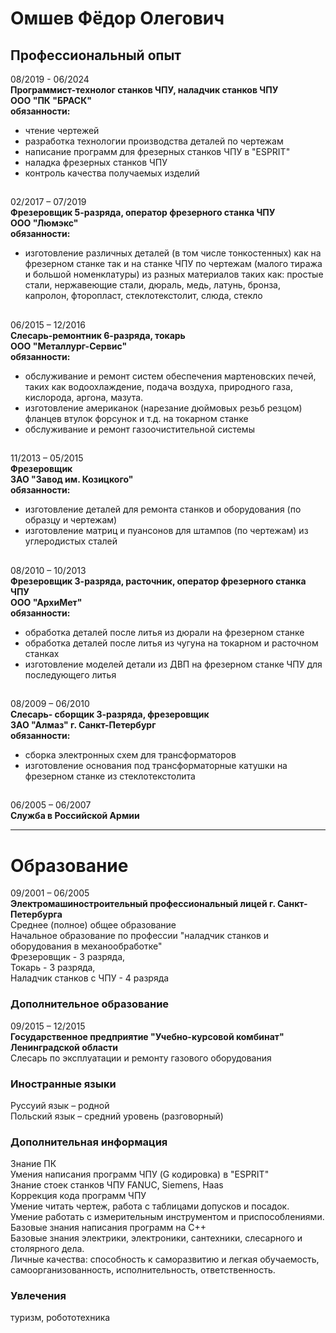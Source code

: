 # Омшев Фёдор Олегович
## Профессиональный опыт
08/2019 - 06/2024  
**Программист-технолог станков ЧПУ, наладчик станков ЧПУ  
ООО "ПК "БРАСК"**  
**обязанности:** 
- чтение чертежей
- разработка технологии производства деталей по чертежам
- написание программ для фрезерных станков ЧПУ в "ESPRIT"
- наладка фрезерных станков ЧПУ
- контроль качества получаемых изделий
##
02/2017 – 07/2019  
**Фрезеровщик 5-разряда, оператор фрезерного станка ЧПУ  
ООО "Люмэкс"**  
**обязанности:**  
- изготовление различных деталей (в том числе тонкостенных) как на фрезерном
станке так и на станке ЧПУ по чертежам (малого тиража и большой
номенклатуры) из разных материалов таких как: простые стали, нержавеющие
стали, дюраль, медь, латунь, бронза, капролон, фторопласт, стеклотекстолит,
слюда, стекло
## 
06/2015 – 12/2016  
**Слесарь-ремонтник 6-разряда, токарь  
ООО "Металлург-Сервис"**  
**обязанности:**
- обслуживание и ремонт систем обеспечения мартеновских печей, таких как
водоохлаждение, подача воздуха, природного газа, кислорода, аргона, мазута.
- изготовление американок (нарезание дюймовых резьб резцом) фланцев втулок
форсунок и т.д. на токарном станке
- обслуживание и ремонт газоочистительной системы
##
11/2013 – 05/2015  
**Фрезеровщик  
ЗАО "Завод им. Козицкого"**  
**обязанности:**
- изготовление деталей для ремонта станков и оборудования (по образцу и
чертежам)
- изготовление матриц и пуансонов для штампов (по чертежам) из углеродистых
сталей
##
08/2010 – 10/2013  
**Фрезеровщик 3-разряда, расточник, оператор фрезерного
станка ЧПУ  
ООО "АрхиМет"**  
**обязанности:**  
- обработка деталей после литья из дюрали на фрезерном станке
- обработка деталей после литья из чугуна на токарном и расточном станках
- изготовление моделей детали из ДВП на фрезерном станке ЧПУ для
последующего литья
##
08/2009 – 06/2010  
**Слесарь- сборщик 3-разряда, фрезеровщик  
ЗАО "Алмаз" г. Санкт-Петербург**  
**обязанности:**
- сборка электронных схем для трансформаторов
- изготовление основания под трансформаторные катушки на фрезерном станке
из стеклотекстолита
##
06/2005 – 06/2007  
**Служба в Российской Армии**
***
# Образование
09/2001 – 06/2005  
**Электромашиностроительный профессиональный лицей
г. Санкт-Петербурга**  
Среднее (полное) общее образование  
Начальное образование по профессии "наладчик станков и
оборудования в механообработке"  
Фрезеровщик - 3 разряда,  
Токарь - 3 разряда,  
Наладчик станков с ЧПУ - 4 разряда  

### Дополнительное образование
09/2015 – 12/2015  
**Государственное предприятие "Учебно-курсовой комбинат"
Ленинградской области**  
Слесарь по эксплуатации и ремонту газового оборудования  
### Иностранные языки
Руссуий язык – родной  
Польский язык – средний уровень (разговорный)  
### Дополнительная информация
Знание ПК  
Умения написания программ ЧПУ (G кодировка) в "ESPRIT"  
Знание стоек станков ЧПУ FANUC, Siemens, Haas  
Коррекция кода программ ЧПУ  
Умение читать чертеж, работа с таблицами допусков и посадок.  
Умение работать с измерительным инструментом и
приспособлениями.  
Базовые знания написания программ на С++  
Базовые знания электрики, электроники, сантехники, слесарного и
столярного дела.  
Личные качества: способность к саморазвитию и легкая
обучаемость, самоорганизованность, исполнительность,
ответственность.  
### Увлечения
туризм, робототехника
